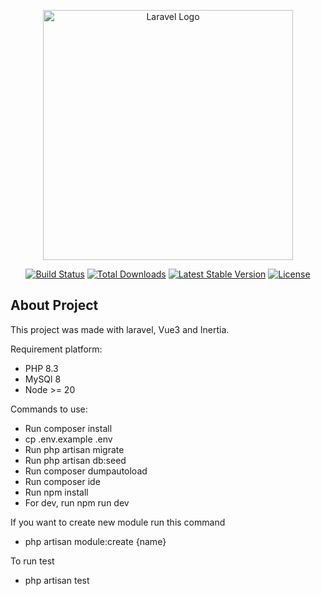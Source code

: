 <p align="center"><a href="https://laravel.com" target="_blank"><img src="https://raw.githubusercontent.com/laravel/art/master/logo-lockup/5%20SVG/2%20CMYK/1%20Full%20Color/laravel-logolockup-cmyk-red.svg" width="400" alt="Laravel Logo"></a></p>

<p align="center">
<a href="https://github.com/laravel/framework/actions"><img src="https://github.com/laravel/framework/workflows/tests/badge.svg" alt="Build Status"></a>
<a href="https://packagist.org/packages/laravel/framework"><img src="https://img.shields.io/packagist/dt/laravel/framework" alt="Total Downloads"></a>
<a href="https://packagist.org/packages/laravel/framework"><img src="https://img.shields.io/packagist/v/laravel/framework" alt="Latest Stable Version"></a>
<a href="https://packagist.org/packages/laravel/framework"><img src="https://img.shields.io/packagist/l/laravel/framework" alt="License"></a>
</p>

## About Project
This project was made with laravel, Vue3 and Inertia.

Requirement platform:
- PHP 8.3
- MySQl 8
- Node >= 20


Commands to use:

- Run composer install
- cp .env.example .env
- Run php artisan migrate
- Run php artisan db:seed
- Run composer dumpautoload
- Run composer ide
- Run npm install
- For dev, run npm run dev

If you want to create new module run this command
- php artisan module:create {name}

To run test
- php artisan test

